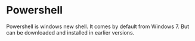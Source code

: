 # Powershell

Powershell is windows new shell. It comes by default from Windows 7. But can be downloaded and installed in earlier versions.


